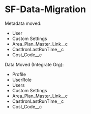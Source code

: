 # SF-Data-Migration

Metadata moved: 
- User
- Custom Settings
- Area_Plan_Master_Link__c
- CastIronLastRunTime__c
- Cost_Code__c

Data Moved (Integrate Org):
- Profile
- UserRole
- Users
- Custom Settings
- Area_Plan_Master_Link__c
- CastIronLastRunTime__c
- Cost_Code__c
